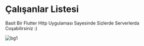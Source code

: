 # Çalışanlar Listesi

Basit Bir Flutter Http Uygulaması Sayesinde Sizlerde Serverlerda Coşabilirsiniz :)

![bg1](https://user-images.githubusercontent.com/14349761/84552489-955e6300-ad19-11ea-8eba-34a381c76ce3.png)
